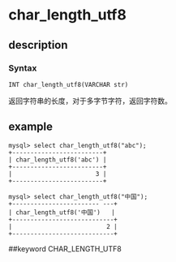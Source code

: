 <!-- 
Licensed to the Apache Software Foundation (ASF) under one
or more contributor license agreements.  See the NOTICE file
distributed with this work for additional information
regarding copyright ownership.  The ASF licenses this file
to you under the Apache License, Version 2.0 (the
"License"); you may not use this file except in compliance
with the License.  You may obtain a copy of the License at

  http://www.apache.org/licenses/LICENSE-2.0

Unless required by applicable law or agreed to in writing,
software distributed under the License is distributed on an
"AS IS" BASIS, WITHOUT WARRANTIES OR CONDITIONS OF ANY
KIND, either express or implied.  See the License for the
specific language governing permissions and limitations
under the License.
-->

# char_length_utf8
## description
### Syntax

`INT char_length_utf8(VARCHAR str)`


返回字符串的长度，对于多字节字符，返回字符数。

## example

```
mysql> select char_length_utf8("abc");
+-------------------------+
| char_length_utf8('abc') |
+-------------------------+
|                       3 |
+-------------------------+

mysql> select char_length_utf8("中国");
+------------------------ ---+
| char_length_utf8('中国')   |
+----------------------------+
|                          2 |
+----------------------------+
```
##keyword
CHAR_LENGTH_UTF8
